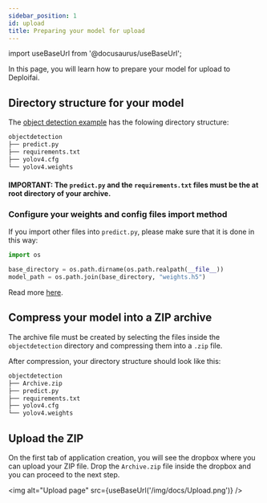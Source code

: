 ```yaml
---
sidebar_position: 1
id: upload
title: Preparing your model for upload
---
```


import useBaseUrl from '@docusaurus/useBaseUrl';

In this page, you will learn how to prepare your model for upload to Deploifai.

## Directory structure for your model

The [object detection example](https://github.com/deploifai/examples/tree/main/objectdetection) has the folowing directory structure:

```bash
objectdetection
├── predict.py
├── requirements.txt
├── yolov4.cfg
└── yolov4.weights
```

#### IMPORTANT: The `predict.py` and the `requirements.txt` files must be the at root directory of your archive.

### Configure your weights and config files import method

If you import other files into `predict.py`, please make sure that it is done in this way:

```python
import os

base_directory = os.path.dirname(os.path.realpath(__file__))
model_path = os.path.join(base_directory, "weights.h5")
```

Read more [here](../setting-up/configs).

## Compress your model into a ZIP archive

The archive file must be created by selecting the files inside the `objectdetection` directory and compressing them into a `.zip` file.

After compression, your directory structure should look like this:

```bash
objectdetection
├── Archive.zip
├── predict.py
├── requirements.txt
├── yolov4.cfg
└── yolov4.weights
```

## Upload the ZIP

On the first tab of application creation, you will see the dropbox where you can upload your ZIP file. Drop the `Archive.zip` file inside the dropbox and you can proceed to the next step.

<img alt="Upload page" src={useBaseUrl('/img/docs/Upload.png')} />
